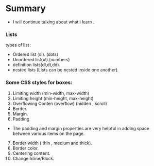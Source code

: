 # Summary

- I will continue talking about what i learn .


### Lists 

 types of list :

* Ordered list (ol). (dots)
* Unordered list(ul).(numbers)
* definition lists(dl,dt,dd).
* nested lists (Lists can be nested inside one another).

### Some CSS styles for boxes: 

1. Limiting width (min-width, max-width)
2. Limiting height (min-height, max-height)
3. Overflowing Conten (overflow) (hidden , scroll)
4. Border.
5. Margin.
6. Padding.

* The padding and margin properties are very helpful in adding space between various items on the page.

7. Border width ( thin , medium and thick).
8. Border color.
9. Centering content.
10. Change Inline/Block.

 
